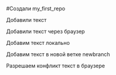 ﻿#Создали my_first_repo

Добавили текст

Добавили текст через браузер

Добавим текст локально

Добавим текст в новой ветке newbranch

Разрешаем конфликт текст в браузере
